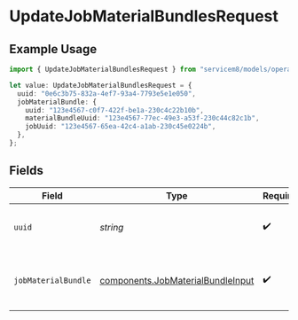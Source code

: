 # UpdateJobMaterialBundlesRequest

## Example Usage

```typescript
import { UpdateJobMaterialBundlesRequest } from "servicem8/models/operations";

let value: UpdateJobMaterialBundlesRequest = {
  uuid: "0e6c3b75-832a-4ef7-93a4-7793e5e1e050",
  jobMaterialBundle: {
    uuid: "123e4567-c0f7-422f-be1a-230c4c22b10b",
    materialBundleUuid: "123e4567-77ec-49e3-a53f-230c44c82c1b",
    jobUuid: "123e4567-65ea-42c4-a1ab-230c45e0224b",
  },
};
```

## Fields

| Field                                                                                  | Type                                                                                   | Required                                                                               | Description                                                                            |
| -------------------------------------------------------------------------------------- | -------------------------------------------------------------------------------------- | -------------------------------------------------------------------------------------- | -------------------------------------------------------------------------------------- |
| `uuid`                                                                                 | *string*                                                                               | :heavy_check_mark:                                                                     | UUID of the Job Material Bundle                                                        |
| `jobMaterialBundle`                                                                    | [components.JobMaterialBundleInput](../../models/components/jobmaterialbundleinput.md) | :heavy_check_mark:                                                                     | Job Material Bundle fields to update                                                   |